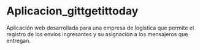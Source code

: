 # Aplicacion_gittgetittoday
Aplicación web desarrollada para una empresa de logística que permite el registro de los envíos ingresantes y su asignación a los mensajeros que entregan.
